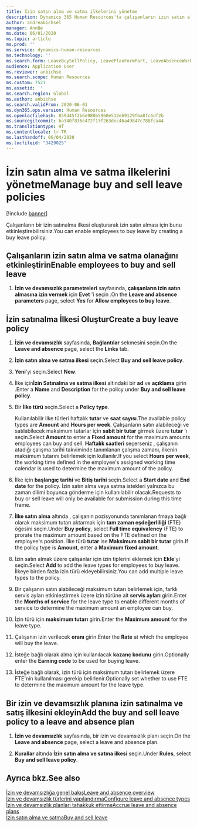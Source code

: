 ```yaml
---
title: İzin satın alma ve satma ilkelerini yönetme
description: Dynamics 365 Human Resources'ta çalışanların izin satın alma ve satma olanağı sağlayabilirsiniz.
author: andreabichsel
manager: AnnBe
ms.date: 06/01/2020
ms.topic: article
ms.prod: ''
ms.service: dynamics-human-resources
ms.technology: ''
ms.search.form: LeaveBuySellPolicy, LeavePlanFormPart, LeaveAbsenceWorkspace
audience: Application User
ms.reviewer: anbichse
ms.search.scope: Human Resources
ms.custom: 7521
ms.assetid: ''
ms.search.region: Global
ms.author: anbichse
ms.search.validFrom: 2020-06-01
ms.dyn365.ops.version: Human Resources
ms.openlocfilehash: 859445f2b6e980b5960e512e69129f6a8fc6df2b
ms.sourcegitcommit: ba340f836e472f13f263dec46a49847c788fca44
ms.translationtype: HT
ms.contentlocale: tr-TR
ms.lasthandoff: 06/04/2020
ms.locfileid: "3429025"
---
```

# <a name="manage-buy-and-sell-leave-policies"></a><span data-ttu-id="1fa97-103">İzin satın alma ve satma ilkelerini yönetme</span><span class="sxs-lookup"><span data-stu-id="1fa97-103">Manage buy and sell leave policies</span></span>

[!include [banner](includes/preview-feature.md)]

<span data-ttu-id="1fa97-104">Çalışanların bir izin satınalma ilkesi oluşturarak izin satın alması için bunu etkinleştirebilirsiniz.</span><span class="sxs-lookup"><span data-stu-id="1fa97-104">You can enable employees to buy leave by creating a buy leave policy.</span></span>  

## <a name="enable-employees-to-buy-and-sell-leave"></a><span data-ttu-id="1fa97-105">Çalışanların izin satın alma ve satma olanağını etkinleştirin</span><span class="sxs-lookup"><span data-stu-id="1fa97-105">Enable employees to buy and sell leave</span></span>

1. <span data-ttu-id="1fa97-106">**İzin ve devamsızlık parametreleri** sayfasında, **çalışanların izin satın almasına izin vermek** için **Evet** 'i seçin .</span><span class="sxs-lookup"><span data-stu-id="1fa97-106">On the **Leave and absence parameters** page, select **Yes** for **Allow employees to buy leave**.</span></span> 

## <a name="create-a-buy-leave-policy"></a><span data-ttu-id="1fa97-107">İzin satınalma İlkesi Oluştur</span><span class="sxs-lookup"><span data-stu-id="1fa97-107">Create a buy leave policy</span></span>

1. <span data-ttu-id="1fa97-108">**İzin ve devamsızlık** sayfasında, **Bağlantılar** sekmesini seçin.</span><span class="sxs-lookup"><span data-stu-id="1fa97-108">On the **Leave and absence** page, select the **Links** tab.</span></span> 

2. <span data-ttu-id="1fa97-109">**İzin satın alma ve satma ilkesi** seçin.</span><span class="sxs-lookup"><span data-stu-id="1fa97-109">Select **Buy and sell leave policy**.</span></span>

3. <span data-ttu-id="1fa97-110">**Yeni**'yi seçin.</span><span class="sxs-lookup"><span data-stu-id="1fa97-110">Select **New**.</span></span>

4. <span data-ttu-id="1fa97-111">İlke için**İzin Satınalma ve satma ilkesi** altındaki bir **ad** ve **açıklama** girin .</span><span class="sxs-lookup"><span data-stu-id="1fa97-111">Enter a **Name** and **Description** for the policy under **Buy and sell leave policy**.</span></span> 

5. <span data-ttu-id="1fa97-112">Bir **İlke türü** seçin.</span><span class="sxs-lookup"><span data-stu-id="1fa97-112">Select a **Policy type**.</span></span> 

   <span data-ttu-id="1fa97-113">Kullanılabilir ilke türleri haftalık **tutar** ve **saat sayısı**.</span><span class="sxs-lookup"><span data-stu-id="1fa97-113">The available policy types are **Amount** and **Hours per week**.</span></span> <span data-ttu-id="1fa97-114">Çalışanların satın alabileceği ve satılabilecek maksimum tutarlar için **sabit bir tutar** girmek üzere **tutar** 'ı seçin.</span><span class="sxs-lookup"><span data-stu-id="1fa97-114">Select **Amount** to enter a **Fixed amount** for the maximum amounts employees can buy and sell.</span></span> <span data-ttu-id="1fa97-115">**Haftalık saatleri** seçerseniz , çalışanın atadığı çalışma tarihi takviminde tanımlanan çalışma zamanı, ilkenin maksimum tutarını belirlemek için kullanılır.</span><span class="sxs-lookup"><span data-stu-id="1fa97-115">If you select **Hours per week**, the working time defined in the employee's assigned working time calendar is used to determine the maximum amount of the policy.</span></span> 

6. <span data-ttu-id="1fa97-116">İlke için **başlangıç tarihi** ve **Bitiş tarihi** seçin.</span><span class="sxs-lookup"><span data-stu-id="1fa97-116">Select a **Start date** and **End date** for the policy.</span></span> <span data-ttu-id="1fa97-117">İzin satın alma veya satma istekleri yalnızca bu zaman dilimi boyunca gönderme için kullanılabilir olacak.</span><span class="sxs-lookup"><span data-stu-id="1fa97-117">Requests to buy or sell leave will only be available for submission during this time frame.</span></span> 

7. <span data-ttu-id="1fa97-118">**İlke satın alma** altında , çalışanın pozisyonunda tanımlanan fmaya bağlı olarak maksimum tutarı aktarmak için **tam zaman eşdeğerliliği** (FTE) öğesini seçin.</span><span class="sxs-lookup"><span data-stu-id="1fa97-118">Under **Buy policy**, select **Full time equivalency** (FTE) to prorate the maximum amount based on the FTE defined on the employee's position.</span></span> <span data-ttu-id="1fa97-119">İlke türü **tutar** ise **Maksimum sabit bir tutar** girin.</span><span class="sxs-lookup"><span data-stu-id="1fa97-119">If the policy type is **Amount**, enter a **Maximum fixed amount**.</span></span> 

8. <span data-ttu-id="1fa97-120">İzin satın almak üzere çalışanlar için izin tiplerini eklemek için **Ekle**'yi seçin.</span><span class="sxs-lookup"><span data-stu-id="1fa97-120">Select **Add** to add the leave types for employees to buy leave.</span></span> <span data-ttu-id="1fa97-121">İlkeye birden fazla izin türü ekleyebilirsiniz.</span><span class="sxs-lookup"><span data-stu-id="1fa97-121">You can add multiple leave types to the policy.</span></span> 

9. <span data-ttu-id="1fa97-122">Bir çalışanın satın alabileceği maksimum tutarı belirlemek için, farklı servis ayları etkinleştirmek üzere izin türüne ait **servis ayları** girin.</span><span class="sxs-lookup"><span data-stu-id="1fa97-122">Enter the **Months of service** for the leave type to enable different months of service to determine the maximum amount an employee can buy.</span></span> 

10. <span data-ttu-id="1fa97-123">İzin türü için **maksimum tutarı** girin.</span><span class="sxs-lookup"><span data-stu-id="1fa97-123">Enter the **Maximum amount** for the leave type.</span></span> 

11. <span data-ttu-id="1fa97-124">Çalışanın izin verilecek **oranı** girin.</span><span class="sxs-lookup"><span data-stu-id="1fa97-124">Enter the **Rate** at which the employee will buy the leave.</span></span> 

12. <span data-ttu-id="1fa97-125">İsteğe bağlı olarak alma için kullanılacak **kazanç kodunu** girin.</span><span class="sxs-lookup"><span data-stu-id="1fa97-125">Optionally enter the **Earning code** to be used for buying leave.</span></span> 

13. <span data-ttu-id="1fa97-126">İsteğe bağlı olarak, izin türü için maksimum tutarı belirlemek üzere FTE'nin kullanılması gerekip belirlenir.</span><span class="sxs-lookup"><span data-stu-id="1fa97-126">Optionally set whether to use FTE to determine the maximum amount for the leave type.</span></span> 

## <a name="add-the-buy-and-sell-leave-policy-to-a-leave-and-absence-plan"></a><span data-ttu-id="1fa97-127">Bir izin ve devamsızlık planına izin satınalma ve satış ilkesini ekleyin</span><span class="sxs-lookup"><span data-stu-id="1fa97-127">Add the buy and sell leave policy to a leave and absence plan</span></span>

1. <span data-ttu-id="1fa97-128">**İzin ve devamsızlık** sayfasında, bir izin ve devamsızlık planı seçin.</span><span class="sxs-lookup"><span data-stu-id="1fa97-128">On the **Leave and absence** page, select a leave and absence plan.</span></span>

2. <span data-ttu-id="1fa97-129">**Kurallar** altında **İzin satın alma ve satma ilkesi** seçin.</span><span class="sxs-lookup"><span data-stu-id="1fa97-129">Under **Rules**, select **Buy and sell leave policy**.</span></span>

## <a name="see-also"></a><span data-ttu-id="1fa97-130">Ayrıca bkz.</span><span class="sxs-lookup"><span data-stu-id="1fa97-130">See also</span></span>

[<span data-ttu-id="1fa97-131">İzin ve devamsızlığa genel bakış</span><span class="sxs-lookup"><span data-stu-id="1fa97-131">Leave and absence overview</span></span>](hr-leave-and-absence-overview.md)</br>
[<span data-ttu-id="1fa97-132">İzin ve devamsızlık türlerini yapılandırma</span><span class="sxs-lookup"><span data-stu-id="1fa97-132">Configure leave and absence types</span></span>](hr-leave-and-absence-types.md)</br>
[<span data-ttu-id="1fa97-133">İzin ve devamsızlık planları tahakkuk ettirme</span><span class="sxs-lookup"><span data-stu-id="1fa97-133">Accrue leave and absence plans</span></span>](hr-leave-and-absence-accrue.md)</br>
[<span data-ttu-id="1fa97-134">İzin satın alma ve satma</span><span class="sxs-lookup"><span data-stu-id="1fa97-134">Buy and sell leave</span></span>](hr-employee-self-service-buy-sell-leave.md)

